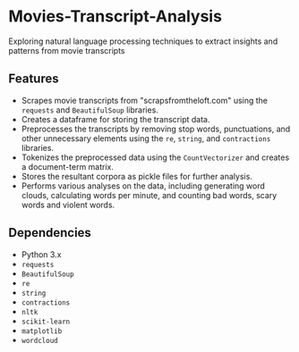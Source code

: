 # Movies-Transcript-Analysis
Exploring natural language processing techniques to extract insights and patterns from movie transcripts

## Features
- Scrapes movie transcripts from "scrapsfromtheloft.com" using the `requests` and `BeautifulSoup` libraries.
- Creates a dataframe for storing the transcript data.
- Preprocesses the transcripts by removing stop words, punctuations, and other unnecessary elements using the `re`, `string`, and `contractions` libraries.
- Tokenizes the preprocessed data using the `CountVectorizer` and creates a document-term matrix.
- Stores the resultant corpora as pickle files for further analysis.
- Performs various analyses on the data, including generating word clouds, calculating words per minute, and counting bad words, scary words and violent words.

## Dependencies
- Python 3.x
- `requests`
- `BeautifulSoup`
- `re`
- `string`
- `contractions`
- `nltk`
- `scikit-learn`
- `matplotlib`
- `wordcloud`
